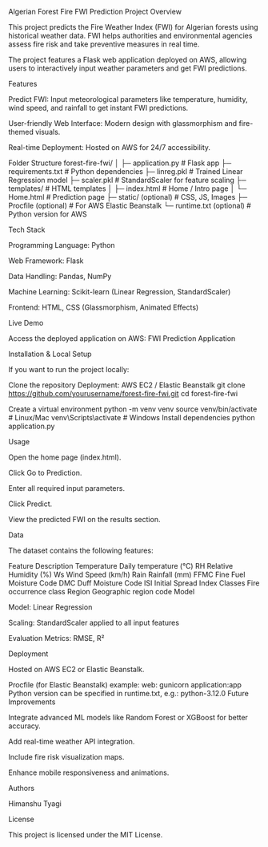 Algerian Forest Fire FWI Prediction
Project Overview

This project predicts the Fire Weather Index (FWI) for Algerian forests using historical weather data. FWI helps authorities and environmental agencies assess fire risk and take preventive measures in real time.

The project features a Flask web application deployed on AWS, allowing users to interactively input weather parameters and get FWI predictions.

Features

Predict FWI: Input meteorological parameters like temperature, humidity, wind speed, and rainfall to get instant FWI predictions.

User-friendly Web Interface: Modern design with glassmorphism and fire-themed visuals.

Real-time Deployment: Hosted on AWS for 24/7 accessibility.

Folder Structure
forest-fire-fwi/
│
├─ application.py          # Flask app
├─ requirements.txt        # Python dependencies
├─ linreg.pkl              # Trained Linear Regression model
├─ scaler.pkl              # StandardScaler for feature scaling
├─ templates/              # HTML templates
│   ├─ index.html          # Home / Intro page
│   └─ Home.html           # Prediction page
├─ static/ (optional)      # CSS, JS, Images
├─ Procfile (optional)     # For AWS Elastic Beanstalk
└─ runtime.txt (optional)  # Python version for AWS

Tech Stack

Programming Language: Python

Web Framework: Flask

Data Handling: Pandas, NumPy

Machine Learning: Scikit-learn (Linear Regression, StandardScaler)

Frontend: HTML, CSS (Glassmorphism, Animated Effects)

Live Demo

Access the deployed application on AWS:
FWI Prediction Application


Installation & Local Setup

If you want to run the project locally:

Clone the repository
Deployment: AWS EC2 / Elastic Beanstalk
git clone https://github.com/yourusername/forest-fire-fwi.git
cd forest-fire-fwi

Create a virtual environment
python -m venv venv
source venv/bin/activate    # Linux/Mac
venv\Scripts\activate       # Windows
Install dependencies
python application.py

Usage

Open the home page (index.html).

Click Go to Prediction.

Enter all required input parameters.

Click Predict.

View the predicted FWI on the results section.

Data

The dataset contains the following features:

Feature	Description
Temperature	Daily temperature (°C)
RH	Relative Humidity (%)
Ws	Wind Speed (km/h)
Rain	Rainfall (mm)
FFMC	Fine Fuel Moisture Code
DMC	Duff Moisture Code
ISI	Initial Spread Index
Classes	Fire occurrence class
Region	Geographic region code
Model

Model: Linear Regression

Scaling: StandardScaler applied to all input features

Evaluation Metrics: RMSE, R²

Deployment

Hosted on AWS EC2 or Elastic Beanstalk.

Procfile (for Elastic Beanstalk) example:
web: gunicorn application:app
Python version can be specified in runtime.txt, e.g.:
python-3.12.0
Future Improvements

Integrate advanced ML models like Random Forest or XGBoost for better accuracy.

Add real-time weather API integration.

Include fire risk visualization maps.

Enhance mobile responsiveness and animations.

Authors

Himanshu Tyagi

License

This project is licensed under the MIT License.
